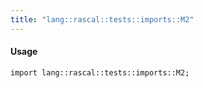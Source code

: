 ```yaml
---
title: "lang::rascal::tests::imports::M2"
---
```


#### Usage

`import lang::rascal::tests::imports::M2;`


